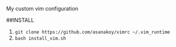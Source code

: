 My custom vim configuration

##INSTALL
1. `git clone https://github.com/asanakoy/vimrc ~/.vim_runtime`
2. `bash install_vim.sh`
